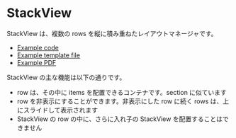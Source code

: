 # StackView

StackView は、複数の rows を縦に積み重ねたレイアウトマネージャです。

- [Example code](test_section_report_stack_view.rb)
- [Example template file](template.tlf)
- [Example PDF](expect.pdf)

StackView の主な機能は以下の通りです。

- row は、その中に items を配置できるコンテナです。section に似ています
- row を非表示にすることができます。非表示にした row に続く rows は、上にスライドして表示されます
- StackView の row の中に、さらに入れ子の StackView を配置することはできません
